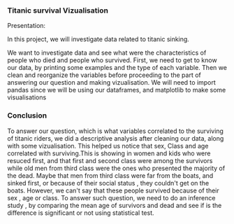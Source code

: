 ### Titanic survival Vizualisation 

Presentation:

In this project, we will investigate data related to titanic sinking.

We want to investigate data and see what were the characteristics of people who died and people who survived. First, we need to get to know our data, by printing some examples and the type of each variable. Then we clean and reorganize the variables before proceeding to the part of answering our question and making vizualisation.
We will need to import pandas since we will be using our dataframes, and matplotlib to make some visualisations

### Conclusion

To answer our question, which is what variables correlated to the surviving of titanic riders, we did a descriptive analysis after cleaning our data, along with some vizualisation. This helped us notice that sex, Class and age correlated with surviving.This is showing in women and kids who were resuced first, and that first and second class were among the survivors while old men from third class were the ones who presented the majority of the dead. Maybe that men from third class were far from the boats, and sinked first, or because of their social status , they couldn't get on the boats. However, we can't say that these people survived because of their sex , age or class. To answer such question, we need to do an inference study , by comparing the mean age of survivors and dead and see if is the difference is significant or not using statistical test.

